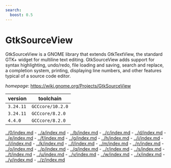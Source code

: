 ```yaml
---
search:
  boost: 0.5
---
```

# GtkSourceView

GtkSourceView is a GNOME library that extends GtkTextView, the standard GTK+  widget for multiline text editing. GtkSourceView adds support for syntax  highlighting, undo/redo, file loading and saving, search and replace, a  completion system, printing, displaying line numbers, and other features  typical of a source code editor.

*homepage*: <https://wiki.gnome.org/Projects/GtkSourceView>

version | toolchain
--------|----------
``3.24.11`` | ``GCCcore/10.2.0``
``3.24.11`` | ``GCCcore/8.2.0``
``4.4.0`` | ``GCCcore/8.2.0``

[../0/index.md](0) - [../a/index.md](a) - [../b/index.md](b) - [../c/index.md](c) - [../d/index.md](d) - [../e/index.md](e) - [../f/index.md](f) - [../g/index.md](g) - [../h/index.md](h) - [../i/index.md](i) - [../j/index.md](j) - [../k/index.md](k) - [../l/index.md](l) - [../m/index.md](m) - [../n/index.md](n) - [../o/index.md](o) - [../p/index.md](p) - [../q/index.md](q) - [../r/index.md](r) - [../s/index.md](s) - [../t/index.md](t) - [../u/index.md](u) - [../v/index.md](v) - [../w/index.md](w) - [../x/index.md](x) - [../y/index.md](y) - [../z/index.md](z)

